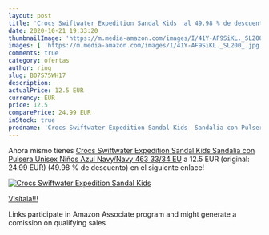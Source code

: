 ```yaml
---
layout: post
title: 'Crocs Swiftwater Expedition Sandal Kids  al 49.98 % de descuento'
date: 2020-10-21 19:33:20
thumbnailImage: 'https://m.media-amazon.com/images/I/41Y-AF9SiKL._SL200_.jpg'
images: [ 'https://m.media-amazon.com/images/I/41Y-AF9SiKL._SL200_.jpg' ]
comments: true
category: ofertas
author: ring
slug: B07S75WH17
description:
actualPrice: 12.5 EUR
currency: EUR
price: 12.5
comparePrice: 24.99 EUR
inStock: true
prodname: 'Crocs Swiftwater Expedition Sandal Kids  Sandalia con Pulsera Unisex Niños  Azul  Navy/Navy 463   33/34 EU'
---
```


Ahora mismo tienes [Crocs Swiftwater Expedition Sandal Kids  Sandalia con Pulsera Unisex Niños  Azul  Navy/Navy 463   33/34 EU](https://www.amazon.es/dp/B07S75WH17/?tag=tolees-21) a 12.5 EUR (original: 24.99 EUR) (49.98 %  de descuento) en el siguiente enlace!

[![Crocs Swiftwater Expedition Sandal Kids ](https://m.media-amazon.com/images/I/41Y-AF9SiKL._SL200_.jpg)](https://www.amazon.es/dp/B07S75WH17/?tag=tolees-21)

[Visítala!!!](https://www.amazon.es/dp/B07S75WH17/?tag=tolees-21)

Links participate in Amazon Associate program and might generate a comission on qualifying sales
